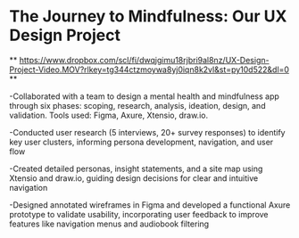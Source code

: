 # The Journey to Mindfulness: Our UX Design Project
**
https://www.dropbox.com/scl/fi/dwqjgimu18rjbri9al8nz/UX-Design-Project-Video.MOV?rlkey=tg344ctzmoywa8yj0iqn8k2vl&st=py10d522&dl=0 **

-Collaborated with a team to design a mental health and mindfulness app through six phases: scoping, research, analysis, ideation, design, and validation. Tools used: Figma, Axure, Xtensio, draw.io. 

-Conducted user research (5 interviews, 20+ survey responses) to identify key user clusters, informing persona development, navigation, and user flow

-Created detailed personas, insight statements, and a site map using Xtensio and draw.io, guiding design decisions for clear and intuitive navigation

-Designed annotated wireframes in Figma and developed a functional Axure prototype to validate usability, incorporating user feedback to improve features like navigation menus and audiobook filtering

